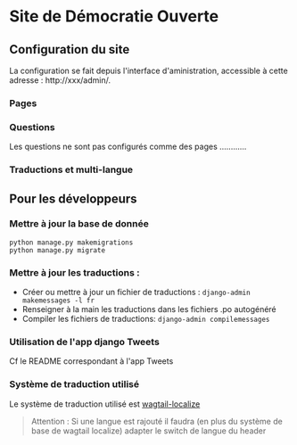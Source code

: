 # Site de Démocratie Ouverte

## Configuration du site

La configuration se fait depuis l'interface d'aministration, accessible à cette adresse :
http://xxx/admin/.

### Pages

### Questions
Les questions ne sont pas configurés comme des pages ............

### Traductions et multi-langue

## Pour les développeurs

### Mettre à jour la base de donnée

    python manage.py makemigrations
    python manage.py migrate

### Mettre à jour les traductions :

- Créer ou mettre à jour un fichier de traductions :
    `django-admin makemessages -l fr`
- Renseigner à la main les traductions dans les fichiers .po autogénéré
- Compiler les fichiers de traductions:
    `django-admin compilemessages`

### Utilisation de l'app django Tweets

Cf le README correspondant à l'app Tweets


### Système de traduction utilisé

Le système de traduction utilisé est [wagtail-localize](https://www.wagtail-localize.org/)
> Attention : Si une langue est rajouté il faudra (en plus du système de base de wagtail localize) adapter le switch de langue du header
